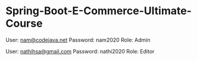 # Spring-Boot-E-Commerce-Ultimate-Course

User: nam@codejava.net
Password: nam2020
Role: Admin

User: nathihsa@gmail.com
Password: nathi2020
Role: Editor
